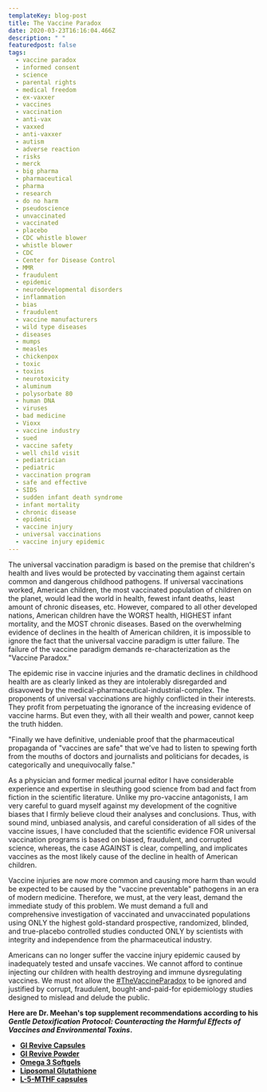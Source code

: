 ```yaml
---
templateKey: blog-post
title: The Vaccine Paradox
date: 2020-03-23T16:16:04.466Z
description: " "
featuredpost: false
tags:
  - vaccine paradox
  - informed consent
  - science
  - parental rights
  - medical freedom
  - ex-vaxxer
  - vaccines
  - vaccination
  - anti-vax
  - vaxxed
  - anti-vaxxer
  - autism
  - adverse reaction
  - risks
  - merck
  - big pharma
  - pharmaceutical
  - pharma
  - research
  - do no harm
  - pseudoscience
  - unvaccinated
  - vaccinated
  - placebo
  - CDC whistle blower
  - whistle blower
  - CDC
  - Center for Disease Control
  - MMR
  - fraudulent
  - epidemic
  - neurodevelopmental disorders
  - inflammation
  - bias
  - fraudulent
  - vaccine manufacturers
  - wild type diseases
  - diseases
  - mumps
  - measles
  - chickenpox
  - toxic
  - toxins
  - neurotoxicity
  - aluminum
  - polysorbate 80
  - human DNA
  - viruses
  - bad medicine
  - Vioxx
  - vaccine industry
  - sued
  - vaccine safety
  - well child visit
  - pediatrician
  - pediatric
  - vaccination program
  - safe and effective
  - SIDS
  - sudden infant death syndrome
  - infant mortality
  - chronic disease
  - epidemic
  - vaccine injury
  - universal vaccinations
  - vaccine injury epidemic
---
```

The universal vaccination paradigm is based on the premise that children's health and lives would be protected by vaccinating them against certain common and dangerous childhood pathogens. If universal vaccinations worked, American children, the most vaccinated population of children on the planet, would lead the world in health, fewest infant deaths, least amount of chronic diseases, etc. However, compared to all other developed nations, American children have the WORST health, HIGHEST infant mortality, and the MOST chronic diseases. Based on the overwhelming evidence of declines in the health of American children, it is impossible to ignore the fact that the universal vaccine paradigm is utter failure. The failure of the vaccine paradigm demands re-characterization as the "Vaccine Paradox."

The epidemic rise in vaccine injuries and the dramatic declines in childhood health are as clearly linked as they are intolerably disregarded and disavowed by the medical-pharmaceutical-industrial-complex. The proponents of universal vaccinations are highly conflicted in their interests. They profit from perpetuating the ignorance of the increasing evidence of vaccine harms. But even they, with all their wealth and power, cannot keep the truth hidden.

"Finally we have definitive, undeniable proof that the pharmaceutical propaganda of "vaccines are safe" that we've had to listen to spewing forth from the mouths of doctors and journalists and politicians for decades, is categorically and unequivocally false."

As a physician and former medical journal editor I have considerable experience and expertise in sleuthing good science from bad and fact from fiction in the scientific literature. Unlike my pro-vaccine antagonists, I am very careful to guard myself against my development of the cognitive biases that I firmly believe cloud their analyses and conclusions. Thus, with sound mind, unbiased analysis, and careful consideration of all sides of the vaccine issues, I have concluded that the scientific evidence FOR universal vaccination programs is based on biased, fraudulent, and corrupted science, whereas, the case AGAINST is clear, compelling, and implicates vaccines as the most likely cause of the decline in health of American children.

Vaccine injuries are now more common and causing more harm than would be expected to be caused by the "vaccine preventable" pathogens in an era of modern medicine. Therefore, we must, at the very least, demand the immediate study of this problem. We must demand a full and comprehensive investigation of vaccinated and unvaccinated populations using ONLY the highest gold-standard prospective, randomized, blinded, and true-placebo controlled studies conducted ONLY by scientists with integrity and independence from the pharmaceutical industry.

Americans can no longer suffer the vaccine injury epidemic caused by inadequately tested and unsafe vaccines. We cannot afford to continue injecting our children with health destroying and immune dysregulating vaccines. We must not allow the [\#TheVaccineParadox](https://www.facebook.com/hashtag/thevaccineparadox?source=feed_text&epa=HASHTAG) to be ignored and justified by corrupt, fraudulent, bought-and-paid-for epidemiology studies designed to mislead and delude the public.



**Here are Dr. Meehan's top supplement recommendations according to his *Gentle Detoxification Protocol: Counteracting the Harmful Effects of Vaccines and Environmental Toxins*.**

* **[GI Revive Capsules](https://meehanmd.ehealthpro.com/products/gi-revive)**
* **[GI Revive Powder](https://meehanmd.ehealthpro.com/products/gi-revive-1)**
* **[Omega 3 Softgels](https://meehanmd.ehealthpro.com/products/omegavail-synergy-60-softgels)**
* **[Liposomal Glutathione](https://meehanmd.ehealthpro.com/products/liposomal-glutathione)**
* **[L-5-MTHF capsules](https://meehanmd.ehealthpro.com/products/l-5-mthf-500-mcg)**